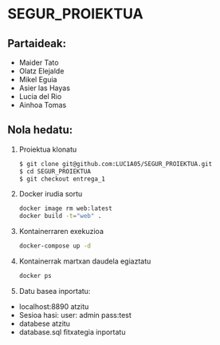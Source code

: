 # SEGUR_PROIEKTUA

## Partaideak:
- Maider Tato
- Olatz Elejalde
- Mikel Eguia
- Asier las Hayas
- Lucia del Rio
- Ainhoa Tomas

## Nola hedatu:
1. Proiektua klonatu
   ```bash
   $ git clone git@github.com:LUC1A05/SEGUR_PROIEKTUA.git
   $ cd SEGUR_PROIEKTUA
   $ git checkout entrega_1
   ```
3. Docker irudia sortu
   ```bash
   docker image rm web:latest
   docker build -t="web" .
   ```
5. Kontainerraren exekuzioa
   ```bash
   docker-compose up -d
   ```
6. Kontainerrak martxan daudela egiaztatu
   ```bash
   docker ps
   ```
7. Datu basea inportatu:
  - localhost:8890 atzitu
  - Sesioa hasi:
     user: admin
     pass:test
  - databese atzitu
  - database.sql fitxategia inportatu
